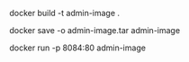 docker build -t admin-image .

<!-- to convert docker image into tar -->

docker save -o admin-image.tar admin-image

docker run -p 8084:80 admin-image
